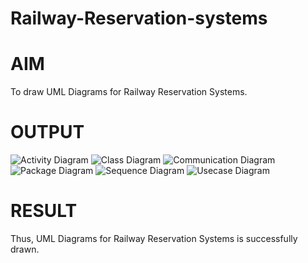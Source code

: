 # Railway-Reservation-systems

# AIM
To draw UML Diagrams for Railway Reservation Systems.
# OUTPUT
![Activity Diagram](https://github.com/Harsayazheni/Railway-Reservation-systems/assets/118708467/f9f9edcd-33d6-4da9-a90c-987cd24dc602)
![Class Diagram](https://github.com/Harsayazheni/Railway-Reservation-systems/assets/118708467/d2f358fa-bb55-4e24-8201-0466c936ddc5)
![Communication Diagram](https://github.com/Harsayazheni/Railway-Reservation-systems/assets/118708467/db7d5cb5-c808-4062-afda-96d599e5655b)
![Package Diagram](https://github.com/Harsayazheni/Railway-Reservation-systems/assets/118708467/6aa91f16-28db-4f4a-a2ef-ac3dd8b0fef4)
![Sequence Diagram](https://github.com/Harsayazheni/Railway-Reservation-systems/assets/118708467/6cd16c74-b0c8-4eda-98ab-c691dcf54a70)
![Usecase Diagram](https://github.com/Harsayazheni/Railway-Reservation-systems/assets/118708467/8cba32b8-abb7-4457-83f9-59869737cad4)


# RESULT
Thus, UML Diagrams for Railway Reservation Systems is successfully drawn.
